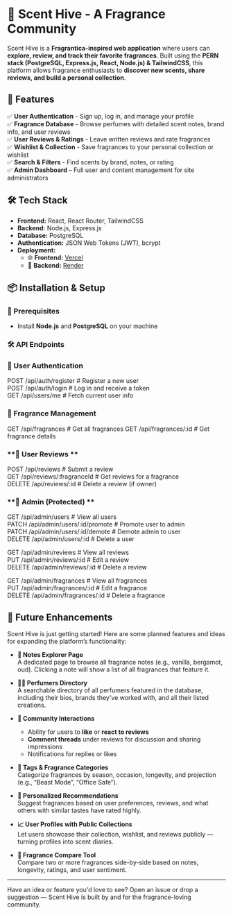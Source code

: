 # 🌿 Scent Hive - A Fragrance Community

Scent Hive is a **Fragrantica-inspired web application** where users can **explore, review, and track their favorite fragrances**. Built using the **PERN stack (PostgreSQL, Express.js, React, Node.js) & TailwindCSS**, this platform allows fragrance enthusiasts to **discover new scents, share reviews, and build a personal collection**.

## **🚀 Features**
✅ **User Authentication** - Sign up, log in, and manage your profile  
✅ **Fragrance Database** - Browse perfumes with detailed scent notes, brand info, and user reviews  
✅ **User Reviews & Ratings** - Leave written reviews and rate fragrances  
✅ **Wishlist & Collection** - Save fragrances to your personal collection or wishlist  
✅ **Search & Filters** - Find scents by brand, notes, or rating  
✅ **Admin Dashboard** – Full user and content management for site administrators  
  

## **🛠️ Tech Stack**
- **Frontend:** React, React Router, TailwindCSS  
- **Backend:** Node.js, Express.js  
- **Database:** PostgreSQL  
- **Authentication:** JSON Web Tokens (JWT), bcrypt  
- **Deployment:**  
  - 🌐 **Frontend:** [Vercel](https://scenthive.vercel.app/)  
  - 🔧 **Backend:** [Render](https://scenthive.onrender.com)
## **📦 Installation & Setup**
### **🔧 Prerequisites**
- Install **Node.js** and **PostgreSQL** on your machine

### **🛠 API Endpoints**
### **🔧 User Authentication**
POST   /api/auth/register      # Register a new user  
POST   /api/auth/login         # Log in and receive a token  
GET    /api/users/me           # Fetch current user info  

### **🔧 Fragrance Management**
GET  /api/fragrances         # Get all fragrances
GET  /api/fragrances/:id     # Get fragrance details

### **🔧 User Reviews **
POST   /api/reviews                # Submit a review  
GET    /api/reviews/:fragranceId   # Get reviews for a fragrance  
DELETE /api/reviews/:id            # Delete a review (if owner)  

### **🔧 Admin (Protected) **
GET    /api/admin/users                   # View all users  
PATCH  /api/admin/users/:id/promote       # Promote user to admin  
PATCH  /api/admin/users/:id/demote        # Demote admin to user  
DELETE /api/admin/users/:id               # Delete a user  

GET    /api/admin/reviews                 # View all reviews  
PUT    /api/admin/reviews/:id             # Edit a review  
DELETE /api/admin/reviews/:id             # Delete a review  

GET    /api/admin/fragrances              # View all fragrances  
PUT    /api/admin/fragrances/:id          # Edit a fragrance  
DELETE /api/admin/fragrances/:id          # Delete a fragrance  

## 🔮 Future Enhancements

Scent Hive is just getting started! Here are some planned features and ideas for expanding the platform’s functionality:

- **👃 Notes Explorer Page**  
  A dedicated page to browse all fragrance notes (e.g., vanilla, bergamot, oud). Clicking a note will show a list of all fragrances that feature it.

- **🧑‍🎨 Perfumers Directory**  
  A searchable directory of all perfumers featured in the database, including their bios, brands they've worked with, and all their listed creations.

- **💬 Community Interactions**  
  - Ability for users to **like** or **react to reviews**  
  - **Comment threads** under reviews for discussion and sharing impressions  
  - Notifications for replies or likes

- **🔖 Tags & Fragrance Categories**  
  Categorize fragrances by season, occasion, longevity, and projection (e.g., “Beast Mode”, “Office Safe”).

- **🎯 Personalized Recommendations**  
  Suggest fragrances based on user preferences, reviews, and what others with similar tastes have rated highly.

- **📈 User Profiles with Public Collections**  
  Let users showcase their collection, wishlist, and reviews publicly — turning profiles into scent diaries.

- **🧭 Fragrance Compare Tool**  
  Compare two or more fragrances side-by-side based on notes, longevity, ratings, and user sentiment.

---

Have an idea or feature you'd love to see? Open an issue or drop a suggestion — Scent Hive is built by and for the fragrance-loving community.